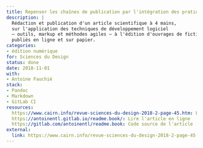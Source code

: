 ```yaml
---
title: Repenser les chaînes de publication par l'intégration des pratiques du développement logiciel
description: |
  Rédaction et publication d'un article scientifique à 4 mains,
  sur l'application des techniques de développement logiciel
  — outils, markup et méthodes agiles — à l'édition d'ouvrages de fiction
  publiés en ligne et sur papier.
categories:
- édition numérique
for: Sciences du Design
status: done
date: 2018-11-01
with:
- Antoine Fauchié
stack:
- Pandoc
- Markdown
- GitLab CI
resources:
  https://www.cairn.info/revue-sciences-du-design-2018-2-page-45.htm: L'article sur cairn.info
  https://antoinentl.gitlab.io/readme.book/: Lire l'article en ligne
  https://gitlab.com/antoinentl/readme.book: Code source de l'article
external:
  link: https://www.cairn.info/revue-sciences-du-design-2018-2-page-45.htm
---
```


